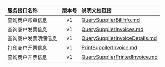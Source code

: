   
| 服务接口名称 | 版本号 | 说明文档链接 |  
| :----------------- | :-----: | :---------------- |  
| 查询商户账单信息 | v1 | [QuerySupplierBillInfo.md](https://github.com/Zhang-Monica/gitMd/blob/master/EpeisSupp/SupBillsServer/QuerySupplierBillInfo.md) |  
| 查询商户发票信息 | v1 | [QuerySupplierInvoices.md](https://github.com/Zhang-Monica/gitMd/blob/master/EpeisSupp/SupBillsServer/QuerySupplierInvoices.md) |  
| 查询商户发票明细信息 | v1 | [QuerySupplierInvoiceDetails.md](https://github.com/Zhang-Monica/gitMd/blob/master/EpeisSupp/SupBillsServer/QuerySupplierInvoiceDetails.md) |  
| 打印商户开票信息 | v1 | [PrintSuppilerInvoice.md](https://github.com/Zhang-Monica/gitMd/blob/master/EpeisSupp/SupBillsServer/PrintSuppilerInvoice.md) |  
| 查询商户开票信息 | v1 | [QuerySupplierPrintedInvoice.md](https://github.com/Zhang-Monica/gitMd/blob/master/EpeisSupp/SupBillsServer/QuerySupplierPrintedInvoice.md) |  
  
